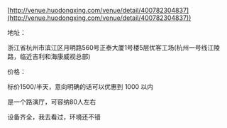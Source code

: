 [http://venue.huodongxing.com/venue/detail/400782304837](http://venue.huodongxing.com/venue/detail/400782304837))

地址：

浙江省杭州市滨江区月明路560号正泰大厦1号楼5层优客工场(杭州一号线江陵路，临近吉利和海康威视总部)

价格：

标价1500/半天，意向明确的话可以优惠到 1000 以内



是一个路演厅，可容纳80人左右

设备齐全，我去看过，环境还不错

